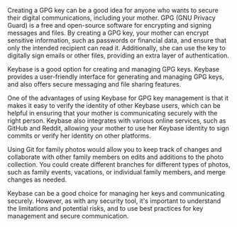Creating a GPG key can be a good idea for anyone who wants to secure their digital communications, including your mother. GPG (GNU Privacy Guard) is a free and open-source software for encrypting and signing messages and files. By creating a GPG key, your mother can encrypt sensitive information, such as passwords or financial data, and ensure that only the intended recipient can read it. Additionally, she can use the key to digitally sign emails or other files, providing an extra layer of authentication.

Keybase is a good option for creating and managing GPG keys. Keybase provides a user-friendly interface for generating and managing GPG keys, and also offers secure messaging and file sharing features.

One of the advantages of using Keybase for GPG key management is that it makes it easy to verify the identity of other Keybase users, which can be helpful in ensuring that your mother is communicating securely with the right person. Keybase also integrates with various online services, such as GitHub and Reddit, allowing your mother to use her Keybase identity to sign commits or verify her identity on other platforms.

Using Git for family photos would allow you to keep track of changes and collaborate with other family members on edits and additions to the photo collection. You could create different branches for different types of photos, such as family events, vacations, or individual family members, and merge changes as needed.

Keybase can be a good choice for managing her keys and communicating securely. However, as with any security tool, it's important to understand the limitations and potential risks, and to use best practices for key management and secure communication.

